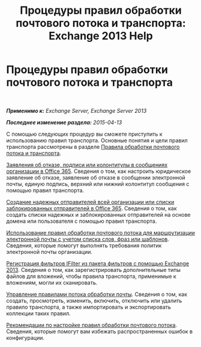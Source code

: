 ﻿---
title: 'Процедуры правил обработки почтового потока и транспорта: Exchange 2013 Help'
TOCTitle: Процедуры правил обработки почтового потока и транспорта
ms:assetid: f45f6eef-9e35-4ef4-97fa-1f6e277d14a1
ms:mtpsurl: https://technet.microsoft.com/ru-ru/library/Dn600440(v=EXCHG.150)
ms:contentKeyID: 61060574
ms.date: 04/30/2018
mtps_version: v=EXCHG.150
ms.translationtype: HT
---

# Процедуры правил обработки почтового потока и транспорта

 

_**Применимо к:** Exchange Server, Exchange Server 2013_

_**Последнее изменение раздела:** 2015-04-13_

С помощью следующих процедур вы сможете приступить к использованию правил транспорта. Основные понятия и цели правил транспорта рассмотрены в разделе [Правила обработки почтового потока и транспорта](mail-flow-rules-transport-rules-in-exchange-2013-exchange-2013-help.md).

[Заявления об отказе, подписи или колонтитулы в сообщениях организации в Office 365](https://technet.microsoft.com/ru-ru/library/dn600323\(v=exchg.150\)). Сведения о том, как настроить юридическое заявление об отказе, заявление об отказе в сообщении электронной почты, единую подпись, верхний или нижний колонтитул сообщения с помощью правил транспорта.

[Создание надежных отправителей всей организации или списки заблокированных отправителей в Office 365](https://technet.microsoft.com/ru-ru/library/dn198251\(v=exchg.150\)). Сведения о том, как создать списки надежных и заблокированных отправителей на основе домена или пользователя с помощью правил транспорта.

[Использование правил обработки почтового потока для маршрутизации электронной почты с учетом списка слов, фраз или шаблонов](https://docs.microsoft.com/ru-ru/exchange/security-and-compliance/mail-flow-rules/use-rules-to-route-email). Сведения, которые помогут выполнять требования политик электронной почты организации.

[Регистрация фильтров IFilter из пакета фильтров с помощью Exchange 2013](register-filter-pack-ifilters-with-exchange-2013-exchange-2013-help.md). Сведения о том, как зарегистрировать дополнительные типы файлов для вложений, чтобы правила транспорта, применимые к вложениям, могли их сканировать.

[Управление правилами потока обработки почты](https://docs.microsoft.com/ru-ru/exchange/security-and-compliance/mail-flow-rules/manage-mail-flow-rules). Сведения о том, как создать, просмотреть, изменить, включить, отключить или удалить правило транспорта, а также импортировать и экспортировать коллекции таких правил.

[Рекомендации по настройке правил обработки почтового потока](https://docs.microsoft.com/ru-ru/exchange/security-and-compliance/mail-flow-rules/configuration-best-practices). Сведения, которые помогут вам избежать распространенных ошибок в конфигурации.

